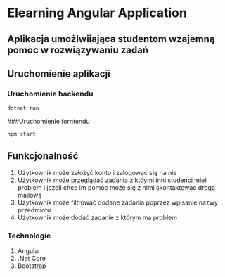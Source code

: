 # Elearning Angular Application

## Aplikacja umożlwiiająca studentom wzajemną pomoc w rozwiązywaniu zadań

## Uruchomienie aplikacji

### Uruchomienie backendu

`dotnet run`

###Uruchomienie forntendu

`npm start`

## Funkcjonalność 

1. Użytkownik może założyć konto i zalogować się na nie
2. Użytkownik może przeglądać zadania z któymi inni studenci mieli problem i jeżeli chce im pomóc może się z nimi skontaktować drogą mailową
3. Użytkownik może filtrować dodane zadania poprzez wpisanie nazwy przedmiotu
4. Użytkownik może dodać zadanie z którym ma problem 


### Technologie

1. Angular
2. .Net Core
3. Bootstrap
